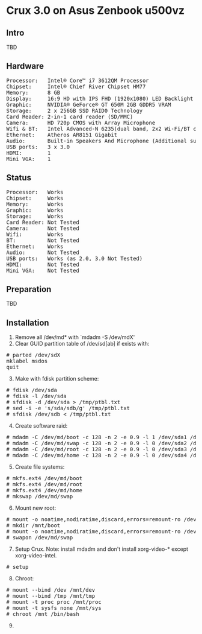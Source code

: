 Crux 3.0 on Asus Zenbook u500vz
===============================

Intro
-----

TBD

Hardware
--------

<pre>
Processor:   Intel® Core™ i7 3612QM Processor
Chipset:     Intel® Chief River Chipset HM77
Memory:      8 GB
Display:     16:9 HD with IPS FHD (1920x1080) LED Backlight anti-glare
Graphic:     NVIDIA® GeForce® GT 650M 2GB GDDR5 VRAM
Storage:     2 x 256GB SSD RAID0 Technology
Card Reader: 2-in-1 card reader (SD/MMC)
Camera:	     HD 720p CMOS with Array Microphone
Wifi & BT:   Intel Advanced-N 6235(dual band, 2x2 Wi-Fi/BT combo HMC module)
Ethernet:    Atheros AR8151 Gigabit
Audio:       Built-in Speakers And Microphone (Additional subwoofer)
USB ports:   3 x 3.0
HDMI:        1
Mini VGA:    1
</pre>

Status
------
<pre>
Processor:   Works
Chipset:     Works
Memory:      Works
Graphic:     Works
Storage:     Works
Card Reader: Not Tested
Camera:      Not Tested
Wifi:        Works
BT:          Not Tested
Ethernet:    Works
Audio:       Not Tested
USB ports:   Works (as 2.0, 3.0 Not Tested)
HDMI:        Not Tested
Mini VGA:    Not Tested
</pre>

Preparation
-----------

TBD

Installation
------------

1. Remove all /dev/md* with `mdadm -S /dev/mdX'
2. Clear GUID partition table  of /dev/sd[ab] if exists with:
<pre>
# parted /dev/sdX
mklabel msdos
quit
</pre>
3. Make with fdisk partition scheme:
<pre>
# fdisk /dev/sda
# fdisk -l /dev/sda
# sfdisk -d /dev/sda > /tmp/ptbl.txt
# sed -i -e 's/sda/sdb/g' /tmp/ptbl.txt
# sfdisk /dev/sdb < /tmp/ptbl.txt
</pre>
4. Create software raid:
<pre>
# mdadm -C /dev/md/boot -c 128 -n 2 -e 0.9 -l 1 /dev/sda1 /dev/sdb1
# mdadm -C /dev/md/swap -c 128 -n 2 -e 0.9 -l 0 /dev/sda2 /deb/sdb2
# mdadm -C /dev/md/root -c 128 -n 2 -e 0.9 -l 0 /dev/sda3 /dev/sdb3
# mdadm -C /dev/md/home -c 128 -n 2 -e 0.9 -l 0 /dev/sda4 /dev/sdb4
</pre>
5. Create file systems:
<pre>
# mkfs.ext4 /dev/md/boot
# mkfs.ext4 /dev/md/root
# mkfs.ext4 /dev/md/home
# mkswap /dev/md/swap
</pre>
6. Mount new root:
<pre>
# mount -o noatime,nodiratime,discard,errors=remount-ro /dev/md/root /mnt
# mkdir /mnt/boot
# mount -o noatime,nodiratime,discard,errors=remount-ro /dev/md/boot /mnt/boot
# swapon /dev/md/swap
</pre>
7. Setup Crux. Note: install mdadm and don't install xorg-video-* except xorg-video-intel.
<pre>
# setup
</pre>
8. Chroot:
<pre>
# mount --bind /dev /mnt/dev
# mount --bind /tmp /mnt/tmp
# mount -t proc proc /mnt/proc
# mount -t sysfs none /mnt/sys
# chroot /mnt /bin/bash
</pre>
9. 
